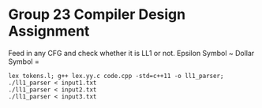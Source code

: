 # Group 23 Compiler Design Assignment

Feed in any CFG and check whether it is LL1 or not.
Epsilon Symbol ~
Dollar Symbol =

```
lex tokens.l; g++ lex.yy.c code.cpp -std=c++11 -o ll1_parser;
./ll1_parser < input1.txt
./ll1_parser < input2.txt
./ll1_parser < input3.txt
```
